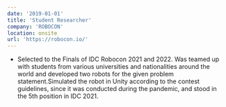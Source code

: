 ```yaml
---
date: '2019-01-01'
title: 'Student Researcher'
company: 'ROBOCON'
location: onsite
url: 'https://robocon.io/'
---
```


- Selected to the Finals of IDC Robocon 2021 and 2022. Was teamed up with students from various universities and nationalities around the world and developed two robots for the given problem statement.Simulated the robot in Unity according to the contest guidelines, since it was conducted during the pandemic, and stood in the 5th position in IDC 2021.
